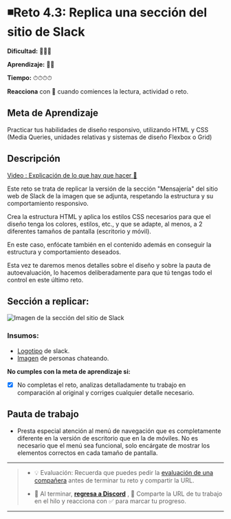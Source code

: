 # ◾Reto 4.3: Replica una sección del sitio de Slack

**Dificultad:** 🌻🌻🌻 

**Aprendizaje:** 🍯🍯 

**Tiempo:** ⏱⏱⏱⏱ 

**Reacciona** con 👀 cuando comiences la lectura, actividad o reto.

## Meta de Aprendizaje

Practicar tus habilidades de diseño responsivo, utilizando HTML y CSS (Media Queries, unidades relativas y sistemas de diseño Flexbox o Grid)

## Descripción

[Video : Explicación de lo que hay que hacer 🌟](https://www.loom.com/share/38d429a4366a4c6dbeb258200b8d71cb)

Este reto se trata de replicar la versión de la sección "Mensajería" del sitio web de Slack de la imagen que se adjunta, respetando la estructura y su comportamiento responsivo.

Crea la estructura HTML y aplica los estilos CSS necesarios para que el diseño tenga los colores, estilos, etc., y que se adapte, al menos, a 2 diferentes tamaños de pantalla (escritorio y móvil).

En este caso, enfócate también en el contenido además en conseguir la estructura y comportamiento deseados.

Esta vez te daremos menos detalles sobre el diseño y sobre la pauta de autoevaluación, lo hacemos deliberadamente para que tú tengas todo el control en este último reto.

## **Sección a replicar:**

![Imagen de la sección del sitio de Slack](https://i.imgur.com/izbx2OH.jpeg)

### **Insumos:**

- [Logotipo](https://i.imgur.com/5aKbiF1.png) de slack.
- [Imagen](https://i.imgur.com/RA1SU7F.jpeg) de personas chateando.

**No cumples con la meta de aprendizaje si:**

- [x] No completas el reto, analizas detalladamente tu trabajo en comparación al original y corriges cualquier detalle necesario.

## Pauta de trabajo

- Presta especial atención al menú de navegación que es completamente diferente en la versión de escritorio que en la de móviles. No es necesario que el menú sea funcional, solo encárgate de mostrar los elementos correctos en cada tamaño de pantalla.

---

> - 💡 Evaluación: Recuerda que puedes pedir la [evaluación de una compañera](../curruculum_model/lea_model_06_assessment.md) antes de terminar tu reto y compartir la URL.
> 
> - :mega: Al terminar, [**regresa a Discord**](https://discord.com/channels/1209273049304666113/1247957188971073657) , 💬 Comparte la URL de tu trabajo en el hilo y reacciona con ✅ para marcar tu progreso.

---
